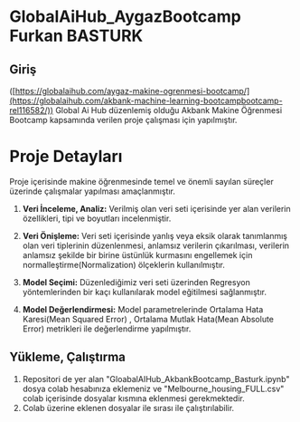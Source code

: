 # GlobalAiHub_AygazBootcamp Furkan BASTURK
## Giriş

([https://globalaihub.com/aygaz-makine-ogrenmesi-bootcamp/](https://globalaihub.com/akbank-machine-learning-bootcampbootcamp-rel116582/)) Global Ai Hub düzenlemiş olduğu Akbank Makine Öğrenmesi Bootcamp kapsamında verilen proje çalışması için yapılmıştır.

# Proje Detayları

Proje içerisinde makine öğrenmesinde temel ve önemli sayılan süreçler üzerinde çalışmalar yapılması amaçlanmıştır.

1. **Veri İnceleme, Analiz:** Verilmiş olan veri seti içerisinde yer alan verilerin özellikleri, tipi ve boyutları incelenmiştir.

2. **Veri Önişleme:** Veri seti içerisinde yanlış veya eksik olarak tanımlanmış olan veri tiplerinin düzenlenmesi, anlamsız verilerin çıkarılması, verilerin anlamsız şekilde bir birine üstünlük kurmasını engellemek için normalleştirme(Normalization) ölçeklerin kullanılmıştır.

3. **Model Seçimi:** Düzenlediğimiz veri seti üzerinden Regresyon yöntemlerinden bir kaçı kullanılarak model eğitilmesi sağlanmıştır.

4. **Model Değerlendirmesi:** Model parametrelerinde Ortalama Hata Karesi(Mean Squared Error) , Ortalama Mutlak Hata(Mean Absolute Error) metrikleri ile değerlendirme yapılmıştır.

## Yükleme, Çalıştırma

1. Repositori de yer alan "GloabalAIHub_AkbankBootcamp_Basturk.ipynb" dosya colab hesabınıza eklemeniz ve "Melbourne_housing_FULL.csv" colab içerisinde dosyalar kısmına eklenmesi gerekmektedir.
2. Colab üzerine eklenen dosyalar ile sırası ile çalıştırılabilir.
